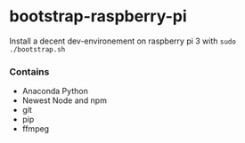 # bootstrap-raspberry-pi
Install a decent dev-environement on raspberry pi 3 with `sudo ./bootstrap.sh`

### Contains

* Anaconda Python
* Newest Node and npm
* git
* pip
* ffmpeg
